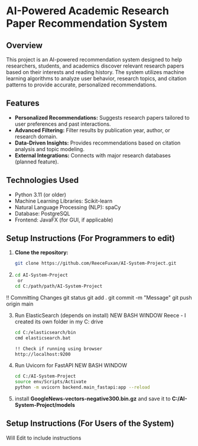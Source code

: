 # AI-Powered Academic Research Paper Recommendation System

## Overview
This project is an AI-powered recommendation system designed to help researchers, students, and academics discover relevant research papers based on their interests and reading history. The system utilizes machine learning algorithms to analyze user behavior, research topics, and citation patterns to provide accurate, personalized recommendations.

## Features
- **Personalized Recommendations:** Suggests research papers tailored to user preferences and past interactions.
- **Advanced Filtering:** Filter results by publication year, author, or research domain.
- **Data-Driven Insights:** Provides recommendations based on citation analysis and topic modeling.
- **External Integrations:** Connects with major research databases (planned feature).

## Technologies Used
- Python 3.11 (or older)
- Machine Learning Libraries: Scikit-learn
- Natural Language Processing (NLP): spaCy
- Database: PostgreSQL 
- Frontend: JavaFX (for GUI, if applicable)

## Setup Instructions (For Programmers to edit)
1. **Clone the repository:**
   ```bash
   git clone https://github.com/ReeceFuxan/AI-System-Project.git

2. ```bash
   cd AI-System-Project
	or
   cd C:/path/path/AI-System-Project

!! Committing Changes
git status
git add .
git commit -m "Message"
git push origin main

3. Run ElasticSearch (depends on install) NEW BASH WINDOW
   Reece - I created its own folder in my C: drive
   ```bash
   cd C:/elasticsearch/bin
   cmd elasticsearch.bat

   !! Check if running using browser
   http://localhost:9200

4. Run Uvicorn for FastAPI NEW BASH WINDOW
   ```bash
   cd C:/AI-System-Project
   source env/Scripts/Activate
   python -m uvicorn backend.main_fastapi:app --reload

5. install **GoogleNews-vectors-negative300.bin.gz** and save it to **C:/AI-System-Project/models**

## Setup Instructions (For Users of the System)
Will Edit to include instructions
